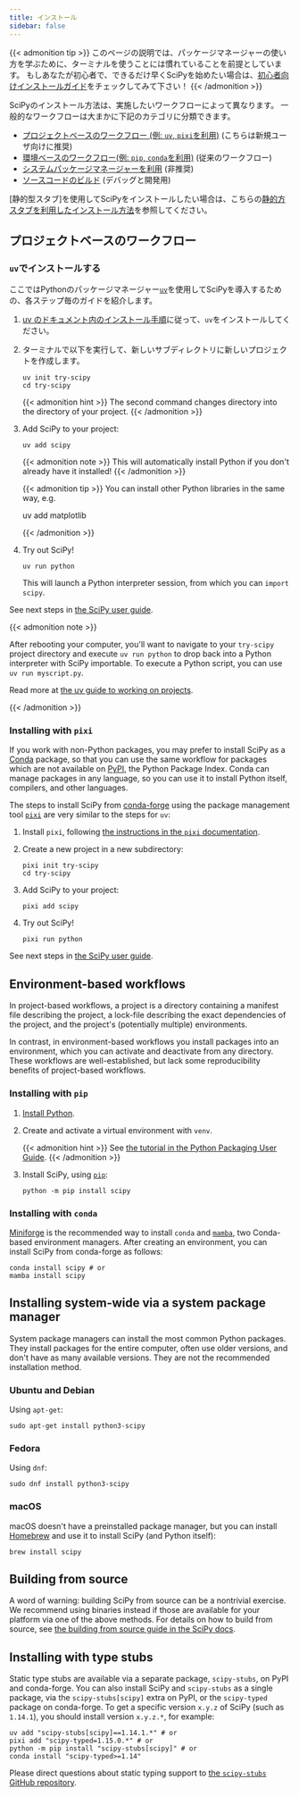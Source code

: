 ```yaml
---
title: インストール
sidebar: false
---
```


{{< admonition tip >}}
このページの説明では、パッケージマネージャーの使い方を学ぶために、ターミナルを使うことには慣れていることを前提としています。 もしあなたが初心者で、できるだけ早くSciPyを始めたい場合は、[初心者向けインストールガイド](./beginner-install.md)をチェックしてみて下さい！
{{< /admonition >}}

SciPyのインストール方法は、実施したいワークフローによって異なります。
一般的なワークフローは大まかに下記のカテゴリに分類できます。

- [プロジェクトベースのワークフロー (例: `uv`, `pixi`を利用)](#project-based) (こちらは新規ユーザ向けに推奨)
- [環境ベースのワークフロー(例: `pip`, `conda`を利用)](#environment-based) (従来のワークフロー)
- [システムパッケージマネージャーを利用](#system-package-managers) (非推奨)
- [ソースコードのビルド](#building-from-source) (デバッグと開発用)

\[静的型スタブ]を使用してSciPyをインストールしたい場合は、こちらの[静的方スタブを利用したインストール方法](#type-stubs)を参照してください。

[static type stubs]: https://typing.readthedocs.io/en/latest/guides/libraries.html

<a name="project-based"></a>

## プロジェクトベースのワークフロー

### `uv`でインストールする

ここではPythonのパッケージマネージャー[`uv`]を使用してSciPyを導入するための、各ステップ毎のガイドを紹介します。

[`uv`]: https://docs.astral.sh/uv/

<!-- prettier-ignore-start -->

1. [uv のドキュメント内のインストール手順][install-uv]に従って、`uv`をインストールしてください。

[install-uv]: https://docs.astral.sh/uv/getting-started/installation/

2. ターミナルで以下を実行して、新しいサブディレクトリに新しいプロジェクトを作成します。

   ```
   uv init try-scipy
   cd try-scipy
   ```

   {{< admonition hint >}}
   The second command changes directory into the directory of your project.
   {{< /admonition >}}

3. Add SciPy to your project:

   ```
   uv add scipy
   ```

   {{< admonition note >}}
   This will automatically install Python if you don't already have it installed!
   {{< /admonition >}}

   {{< admonition tip >}}
   You can install other Python libraries in the same way, e.g.

   uv add matplotlib

   {{< /admonition >}}

4. Try out SciPy!

   ```
   uv run python
   ```

   This will launch a Python interpreter session, from which you can `import scipy`.

<!-- prettier-ignore-end -->

See next steps in [the SciPy user guide][scipy-user-guide].

[scipy-user-guide]: https://docs.scipy.org/doc/scipy/tutorial/

{{< admonition note >}}

After rebooting your computer, you'll want to navigate to your `try-scipy`
project directory and execute `uv run python` to drop back into a Python interpreter
with SciPy importable.
To execute a Python script, you can use `uv run myscript.py`.

Read more at [the uv guide to working on projects][uv-projects].

[uv-projects]: https://docs.astral.sh/uv/guides/projects/

{{< /admonition >}}

### Installing with `pixi`

If you work with non-Python packages, you may prefer to install SciPy as
a [Conda] package, so that you can use the same workflow for packages which
are not available on [PyPI](https://pypi.org/), the Python Package Index.
Conda can manage packages in any language, so you can use it to install
Python itself, compilers, and other languages.

[Conda]: https://docs.conda.io/projects/conda/en/latest/index.html

The steps to install SciPy from [conda-forge] using the package management
tool [`pixi`] are very similar to the steps for `uv`:

[conda-forge]: https://conda-forge.org/
[`pixi`]: https://pixi.sh/latest/

1. Install `pixi`, following [the instructions in the `pixi` documentation][install-pixi].

[install-pixi]: https://pixi.sh/latest/

2. Create a new project in a new subdirectory:

   ```
   pixi init try-scipy
   cd try-scipy
   ```

3. Add SciPy to your project:

   ```
   pixi add scipy
   ```

4. Try out SciPy!

   ```
   pixi run python
   ```

See next steps in [the SciPy user guide][scipy-user-guide].

<a name="environment-based"></a>

## Environment-based workflows

In project-based workflows, a project is a directory containing a manifest
file describing the project, a lock-file describing the exact dependencies
of the project, and the project's (potentially multiple) environments.

In contrast,
in environment-based workflows you install packages into an environment,
which you can activate and deactivate from any directory.
These workflows are well-established,
but lack some reproducibility benefits of project-based workflows.

### Installing with `pip`

<!-- prettier-ignore-start -->

1. [Install Python](https://www.python.org/downloads/).

2. Create and activate a virtual environment with `venv`.

   {{< admonition hint >}}
   See [the tutorial in the Python Packaging User Guide](https://packaging.python.org/en/latest/tutorials/installing-packages/#creating-virtual-environments).
   {{< /admonition >}}

3. Install SciPy, using [`pip`]:

   ```
   python -m pip install scipy
   ```

<!-- prettier-ignore-end -->

[`pip`]: https://pip.pypa.io/en/stable/getting-started/

### Installing with `conda`

[Miniforge] is the recommended way to install `conda` and [`mamba`],
two Conda-based environment managers.
After creating an environment, you can install SciPy from conda-forge as follows:

```
conda install scipy # or
mamba install scipy
```

[Miniforge]: https://conda-forge.org/download/
[`mamba`]: https://mamba.readthedocs.io/en/latest/

<a name="system-package-managers"></a>

## Installing system-wide via a system package manager

System package managers can install the most common Python packages.
They install packages for the entire computer, often use older versions,
and don't have as many available versions. They are not the recommended
installation method.

### Ubuntu and Debian

Using `apt-get`:

```
sudo apt-get install python3-scipy
```

### Fedora

Using `dnf`:

```
sudo dnf install python3-scipy
```

### macOS

macOS doesn't have a preinstalled package manager, but you can install
[Homebrew](https://brew.sh/) and use it to install SciPy (and Python itself):

```
brew install scipy
```

<a name="building-from-source"></a>

## Building from source

A word of warning: building SciPy from source can be a nontrivial exercise. We
recommend using binaries instead if those are available for your platform
via one of the above methods.
For details on how to build from source, see
[the building from source guide in the SciPy docs][building-docs].

[building-docs]: https://scipy.github.io/devdocs/building/index.html

<a name="type-stubs"></a>

## Installing with type stubs

Static type stubs are available via a separate package, `scipy-stubs`, on
PyPI and conda-forge.
You can also install SciPy and `scipy-stubs` as a single package,
via the `scipy-stubs[scipy]` extra on PyPI, or the `scipy-typed`
package on conda-forge.
To get a specific version `x.y.z` of SciPy (such as `1.14.1`),
you should install version `x.y.z.*`, for example:

```
uv add "scipy-stubs[scipy]==1.14.1.*" # or
pixi add "scipy-typed=1.15.0.*" # or
python -m pip install "scipy-stubs[scipy]" # or
conda install "scipy-typed>=1.14"
```

Please direct questions about static typing support to
[the `scipy-stubs` GitHub repository](https://github.com/jorenham/scipy-stubs).
